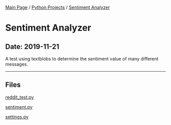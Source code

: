 [Main Page](/) / [Python Projects](/python) / [Sentiment Analyzer](/python/2019-11-21_Sentiment_Analyzer)

# Sentiment Analyzer

## Date: 2019-11-21

A test using textblobs to determine the sentiment value of many different messages.

-----

## Files

[reddit_test.py](reddit_test.py)

[sentiment.py](sentiment.py)

[settings.py](settings.py)